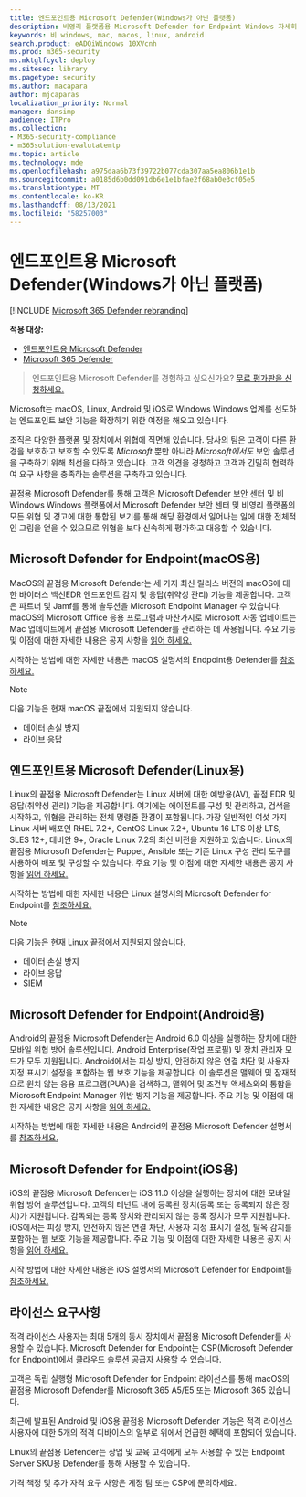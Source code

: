 ```yaml
---
title: 엔드포인트용 Microsoft Defender(Windows가 아닌 플랫폼)
description: 비영리 플랫폼용 Microsoft Defender for Endpoint Windows 자세히 알아보기
keywords: 비 windows, mac, macos, linux, android
search.product: eADQiWindows 10XVcnh
ms.prod: m365-security
ms.mktglfcycl: deploy
ms.sitesec: library
ms.pagetype: security
ms.author: macapara
author: mjcaparas
localization_priority: Normal
manager: dansimp
audience: ITPro
ms.collection:
- M365-security-compliance
- m365solution-evalutatemtp
ms.topic: article
ms.technology: mde
ms.openlocfilehash: a975daa6b73f39722b077cda307aa5ea806b1e1b
ms.sourcegitcommit: a0185d6b0dd091db6e1e1bfae2f68ab0e3cf05e5
ms.translationtype: MT
ms.contentlocale: ko-KR
ms.lasthandoff: 08/13/2021
ms.locfileid: "58257003"
---
```

# <a name="microsoft-defender-for-endpoint-for-non-windows-platforms"></a>엔드포인트용 Microsoft Defender(Windows가 아닌 플랫폼)

[!INCLUDE [Microsoft 365 Defender rebranding](../../includes/microsoft-defender.md)]

**적용 대상:**
- [엔드포인트용 Microsoft Defender](https://go.microsoft.com/fwlink/p/?linkid=2154037)
- [Microsoft 365 Defender](https://go.microsoft.com/fwlink/?linkid=2118804)


> 엔드포인트용 Microsoft Defender를 경험하고 싶으신가요? [무료 평가판을 신청하세요.](https://signup.microsoft.com/create-account/signup?products=7f379fee-c4f9-4278-b0a1-e4c8c2fcdf7e&ru=https://aka.ms/MDEp2OpenTrial?ocid=docs-wdatp-exposedapis-abovefoldlink)

Microsoft는 macOS, Linux, Android 및 iOS로 Windows Windows 업계를 선도하는 엔드포인트 보안 기능을 확장하기 위한 여정을 해오고 있습니다.

조직은 다양한 플랫폼 및 장치에서 위협에 직면해 있습니다. 당사의 팀은 고객이 다른 환경을 보호하고 보호할 수 있도록 *Microsoft* 뿐만 아니라 *Microsoft에서도* 보안 솔루션을 구축하기 위해 최선을 다하고 있습니다. 고객 의견을 경청하고 고객과 긴밀히 협력하여 요구 사항을 충족하는 솔루션을 구축하고 있습니다.

끝점용 Microsoft Defender를 통해 고객은 Microsoft Defender 보안 센터 및 비 Windows Windows 플랫폼에서 Microsoft Defender 보안 센터 및 비영리 플랫폼의 모든 위협 및 경고에 대한 통합된 보기를 통해 해당 환경에서 일어나는 일에 대한 전체적인 그림을 얻을 수 있으므로 위협을 보다 신속하게 평가하고 대응할 수 있습니다.

## <a name="microsoft-defender-for-endpoint-on-macos"></a>Microsoft Defender for Endpoint(macOS용) 

MacOS의 끝점용 Microsoft Defender는 세 가지 최신 릴리스 버전의 macOS에 대한 바이러스 백신EDR 엔드포인트 감지 및 응답(취약성 관리) 기능을 제공합니다. 고객은 파트너 및 Jamf를 통해 솔루션을 Microsoft Endpoint Manager 수 있습니다. macOS의 Microsoft Office 응용 프로그램과 마찬가지로 Microsoft 자동 업데이트는 Mac 업데이트에서 끝점용 Microsoft Defender를 관리하는 데 사용됩니다. 주요 기능 및 이점에 대한 자세한 내용은 공지 사항을 [읽어 하세요.](https://techcommunity.microsoft.com/t5/microsoft-defender-atp/bg-p/MicrosoftDefenderATPBlog/label-name/macOS)

시작하는 방법에 대한 자세한 내용은 macOS 설명서의 Endpoint용 Defender를 [참조하세요.](microsoft-defender-endpoint-mac.md)

>[!NOTE]
>다음 기능은 현재 macOS 끝점에서 지원되지 않습니다.
>- 데이터 손실 방지
>- 라이브 응답


## <a name="microsoft-defender-for-endpoint-on-linux"></a>엔드포인트용 Microsoft Defender(Linux용)

Linux의 끝점용 Microsoft Defender는 Linux 서버에 대한 예방용(AV), 끝점 EDR 및 응답(취약성 관리) 기능을 제공합니다. 여기에는 에이전트를 구성 및 관리하고, 검색을 시작하고, 위협을 관리하는 전체 명령줄 환경이 포함됩니다. 가장 일반적인 여섯 가지 Linux 서버 배포인 RHEL 7.2+, CentOS Linux 7.2+, Ubuntu 16 LTS 이상 LTS, SLES 12+, 데비안 9+, Oracle Linux 7.2의 최신 버전을 지원하고 있습니다. Linux의 끝점용 Microsoft Defender는 Puppet, Ansible 또는 기존 Linux 구성 관리 도구를 사용하여 배포 및 구성할 수 있습니다. 주요 기능 및 이점에 대한 자세한 내용은 공지 사항을 [읽어 하세요.](https://techcommunity.microsoft.com/t5/microsoft-defender-atp/bg-p/MicrosoftDefenderATPBlog/label-name/Linux)

시작하는 방법에 대한 자세한 내용은 Linux 설명서의 Microsoft Defender for Endpoint를 [참조하세요.](microsoft-defender-endpoint-linux.md)

>[!NOTE]
>다음 기능은 현재 Linux 끝점에서 지원되지 않습니다.
>- 데이터 손실 방지
>- 라이브 응답
>- SIEM



## <a name="microsoft-defender-for-endpoint-on-android"></a>Microsoft Defender for Endpoint(Android용)

Android의 끝점용 Microsoft Defender는 Android 6.0 이상을 실행하는 장치에 대한 모바일 위협 방어 솔루션입니다. Android Enterprise(작업 프로필) 및 장치 관리자 모드가 모두 지원됩니다. Android에서는 피싱 방지, 안전하지 않은 연결 차단 및 사용자 지정 표시기 설정을 포함하는 웹 보호 기능을 제공합니다. 이 솔루션은 맬웨어 및 잠재적으로 원치 않는 응용 프로그램(PUA)을 검색하고, 맬웨어 및 조건부 액세스와의 통합을 Microsoft Endpoint Manager 위반 방지 기능을 제공합니다. 주요 기능 및 이점에 대한 자세한 내용은 공지 사항을 [읽어 하세요.](https://techcommunity.microsoft.com/t5/microsoft-defender-atp/bg-p/MicrosoftDefenderATPBlog/label-name/Android)

시작하는 방법에 대한 자세한 내용은 Android의 끝점용 Microsoft Defender 설명서를 [참조하세요.](microsoft-defender-endpoint-android.md)

## <a name="microsoft-defender-for-endpoint-on-ios"></a>Microsoft Defender for Endpoint(iOS용)

iOS의 끝점용 Microsoft Defender는 iOS 11.0 이상을 실행하는 장치에 대한 모바일 위협 방어 솔루션입니다. 고객의 테넌트 내에 등록된 장치(등록 또는 등록되지 않은 장치)가 지원됩니다. 감독되는 등록 장치와 관리되지 않는 등록 장치가 모두 지원됩니다. iOS에서는 피싱 방지, 안전하지 않은 연결 차단, 사용자 지정 표시기 설정, 탈옥 감지를 포함하는 웹 보호 기능을 제공합니다. 주요 기능 및 이점에 대한 자세한 내용은 공지 사항을 [읽어 하세요.](https://techcommunity.microsoft.com/t5/microsoft-defender-for-endpoint/bg-p/MicrosoftDefenderATPBlog/label-name/iOS) 

시작 방법에 대한 자세한 내용은 iOS 설명서의 Microsoft Defender for Endpoint를 [참조하세요.](microsoft-defender-endpoint-ios.md)

## <a name="licensing-requirements"></a>라이선스 요구사항 

적격 라이선스 사용자는 최대 5개의 동시 장치에서 끝점용 Microsoft Defender를 사용할 수 있습니다. Microsoft Defender for Endpoint는 CSP(Microsoft Defender for Endpoint)에서 클라우드 솔루션 공급자 사용할 수 있습니다.

고객은 독립 실행형 Microsoft Defender for Endpoint 라이선스를 통해 macOS의 끝점용 Microsoft Defender를 Microsoft 365 A5/E5 또는 Microsoft 365 있습니다.

최근에 발표된 Android 및 iOS용 끝점용 Microsoft Defender 기능은 적격 라이선스 사용자에 대한 5개의 적격 디바이스의 일부로 위에서 언급한 혜택에 포함되어 있습니다.

Linux의 끝점용 Defender는 상업 및 교육 고객에게 모두 사용할 수 있는 Endpoint Server SKU용 Defender를 통해 사용할 수 있습니다.

가격 책정 및 추가 자격 요구 사항은 계정 팀 또는 CSP에 문의하세요.

